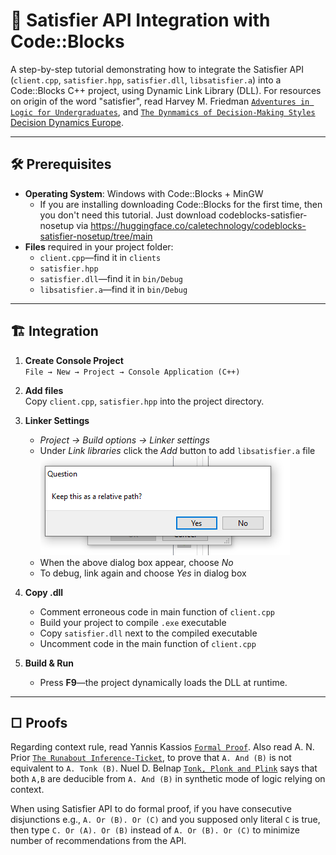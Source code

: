 # 🧩 Satisfier API Integration with Code::Blocks

A step-by-step tutorial demonstrating how to integrate the Satisfier API (`client.cpp`, `satisfier.hpp`, `satisfier.dll`, `libsatisfier.a`) into a Code::Blocks C++ project, using Dynamic Link Library (DLL). For resources on origin of the word "satisfier", read Harvey M. Friedman [`Adventures in Logic for Undergraduates`], and [`The Dynmamics of Decision-Making Styles` Decision Dynamics Europe].  

[`Adventures in Logic for Undergraduates`]: https://github.com/calebnwokocha/satisfier/blob/main/articles/LogicalConn012610-pydfqy.pdf
[`The Dynmamics of Decision-Making Styles` Decision Dynamics Europe]: https://github.com/calebnwokocha/satisfier/blob/main/articles/the_dynamics_of_decision-making_styles.pdf

---

## 🛠 Prerequisites

- **Operating System**: Windows with Code::Blocks + MinGW
  - If you are installing downloading Code::Blocks for the first time, then you don't need this tutorial. Just download codeblocks-satisfier-nosetup via https://huggingface.co/caletechnology/codeblocks-satisfier-nosetup/tree/main
- **Files** required in your project folder:
  - `client.cpp`—find it in `clients`
  - `satisfier.hpp`
  - `satisfier.dll`—find it in `bin/Debug`
  - `libsatisfier.a`—find it in `bin/Debug`
---

## 🏗️ Integration

1. **Create Console Project**  
   `File → New → Project → Console Application (C++)`

2. **Add files**  
   Copy `client.cpp`, `satisfier.hpp` into the project directory.

3. **Linker Settings**  
   - *Project → Build options → Linker settings*  
   - Under *Link libraries* click the *Add* button to add `libsatisfier.a` file
      ![Dialog Box](img/dialog_box.PNG)
   - When the above dialog box appear, choose *No*
   - To debug, link again and choose *Yes* in dialog box
5. **Copy .dll**  
   - Comment erroneous code in main function of `client.cpp`
   - Build your project to compile `.exe` executable
   - Copy `satisfier.dll` next to the compiled executable
   - Uncomment code in the main function of `client.cpp`

6. **Build & Run**  
   - Press **F9**—the project dynamically loads the DLL at runtime.

---

## □ Proofs

Regarding context rule, read Yannis Kassios [`Formal Proof`]. Also read A. N. Prior [`The Runabout Inference-Ticket`], to prove that `A. And (B)` is not equivalent to `A. Tonk (B)`. Nuel D. Belnap [`Tonk, Plonk and Plink`] says that both `A,B` are deducible from `A. And (B)` in synthetic mode of logic relying on context.

[`Formal Proof`]: https://github.com/calebnwokocha/satisfier/blob/main/articles/formal_proof-1.pdf
[`The Runabout Inference-Ticket`]: https://github.com/calebnwokocha/satisfier/blob/main/articles/Prior-RunaboutInferenceTicket-1960.pdf
[`Tonk, Plonk and Plink`]: https://github.com/calebnwokocha/satisfier/blob/main/articles/Belnap-TonkPlonkPlink-1962.pdf

When using Satisfier API to do formal proof, if you have consecutive disjunctions e.g., `A. Or (B). Or (C)` and you supposed only literal `C` is true, then type `C. Or (A). Or (B)` instead of `A. Or (B). Or (C)` to minimize number of recommendations from the API.
